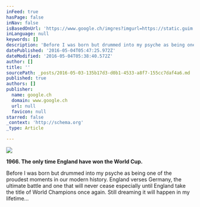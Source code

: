 ```yaml
---
inFeed: true
hasPage: false
inNav: false
isBasedOnUrl: 'https://www.google.ch/imgres?imgurl=https://static.guim.co.uk/sys-images/Guardian/Pix/pictures/2014/6/4/1401898140867/1966-World-Cup-Final-014.jpg&imgrefurl=http://www.theguardian.com/football/blog/2014/jun/05/world-cup-25-stunning-moments-no23-1966&h=1536&w=2560&tbnid=w6evOovHQZunwM:&tbnh=119&tbnw=199&docid=XWYUEVTQcFps_M&itg=1&usg=__Ok1uFrPmYMl4ZkkIfperAEpiw3Y='
inLanguage: null
keywords: []
description: 'Before I was born but drummed into my psyche as being one of the proudest moments in our modern history. England verses Germany, the ultimate battle and one that will never cease especially until England take the title of World Champions once again. Still dreaming it will happen in my lifetime...'
datePublished: '2016-05-04T05:47:25.972Z'
dateModified: '2016-05-04T05:38:40.572Z'
author: []
title: ''
sourcePath: _posts/2016-05-03-135b17d3-d0b1-4533-a8f7-155cc7daf4a6.md
published: true
authors: []
publisher:
  name: google.ch
  domain: www.google.ch
  url: null
  favicon: null
starred: false
_context: 'http://schema.org'
_type: Article

---
```

![](https://static.guim.co.uk/sys-images/Guardian/Pix/pictures/2014/6/4/1401898140867/1966-World-Cup-Final-014.jpg)

**1966\. The only time England have won the World Cup.**

Before I was born but drummed into my psyche as being one of the proudest moments in our modern history. England verses Germany, the ultimate battle and one that will never cease especially until England take the title of World Champions once again. Still dreaming it will happen in my lifetime...